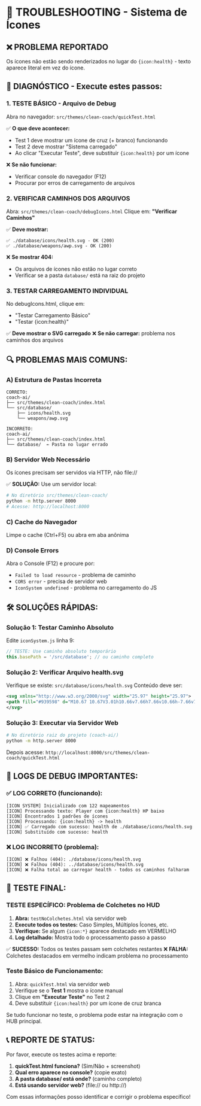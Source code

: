 # 🔧 TROUBLESHOOTING - Sistema de Ícones

## ❌ PROBLEMA REPORTADO
Os ícones não estão sendo renderizados no lugar do `{icon:health}` - texto aparece literal em vez do ícone.

## 🧪 DIAGNÓSTICO - Execute estes passos:

### 1. **TESTE BÁSICO - Arquivo de Debug**
Abra no navegador: `src/themes/clean-coach/quickTest.html`

✅ **O que deve acontecer:**
- Test 1 deve mostrar um ícone de cruz (+ branco) funcionando
- Test 2 deve mostrar "Sistema carregado"
- Ao clicar "Executar Teste", deve substituir `{icon:health}` por um ícone

❌ **Se não funcionar:**
- Verificar console do navegador (F12)
- Procurar por erros de carregamento de arquivos

### 2. **VERIFICAR CAMINHOS DOS ARQUIVOS**
Abra: `src/themes/clean-coach/debugIcons.html`
Clique em: **"Verificar Caminhos"**

✅ **Deve mostrar:**
```
✅ ./database/icons/health.svg - OK (200)
✅ ./database/weapons/awp.svg - OK (200)
```

❌ **Se mostrar 404:**
- Os arquivos de ícones não estão no lugar correto
- Verificar se a pasta `database/` está na raiz do projeto

### 3. **TESTAR CARREGAMENTO INDIVIDUAL**
No debugIcons.html, clique em:
- "Testar Carregamento Básico" 
- "Testar {icon:health}"

✅ **Deve mostrar o SVG carregado**
❌ **Se não carregar:** problema nos caminhos dos arquivos

## 🔍 PROBLEMAS MAIS COMUNS:

### **A) Estrutura de Pastas Incorreta**
```
CORRETO:
coach-ai/
├── src/themes/clean-coach/index.html
└── src/database/
    ├── icons/health.svg
    └── weapons/awp.svg

INCORRETO:
coach-ai/
├── src/themes/clean-coach/index.html
└── database/  ← Pasta no lugar errado
```

### **B) Servidor Web Necessário**
Os ícones precisam ser servidos via HTTP, não file://

✅ **SOLUÇÃO:** Use um servidor local:
```bash
# No diretório src/themes/clean-coach/
python -m http.server 8000
# Acesse: http://localhost:8000
```

### **C) Cache do Navegador**
Limpe o cache (Ctrl+F5) ou abra em aba anônima

### **D) Console Errors**
Abra o Console (F12) e procure por:
- `Failed to load resource` - problema de caminho
- `CORS error` - precisa de servidor web
- `IconSystem undefined` - problema no carregamento do JS

## 🛠️ SOLUÇÕES RÁPIDAS:

### **Solução 1: Testar Caminho Absoluto**
Edite `iconSystem.js` linha 9:
```javascript
// TESTE: Use caminho absoluto temporário
this.basePath = '/src/database'; // ou caminho completo
```

### **Solução 2: Verificar Arquivo health.svg**
Verifique se existe: `src/database/icons/health.svg`
Conteúdo deve ser:
```xml
<svg xmlns="http://www.w3.org/2000/svg" width="25.97" height="25.97">
<path fill="#939598" d="M10.67 10.67V3.01h10.66v7.66h7.66v10.66h-7.66v7.66H10.67v-7.66H3.01V10.67z" style="fill:#fff" transform="translate(-3.01 -3.01)"/>
</svg>
```

### **Solução 3: Executar via Servidor Web**
```bash
# No diretório raiz do projeto (coach-ai/)
python -m http.server 8000
```
Depois acesse: `http://localhost:8000/src/themes/clean-coach/quickTest.html`

## 📝 LOGS DE DEBUG IMPORTANTES:

### **✅ LOG CORRETO (funcionando):**
```
[ICON SYSTEM] Inicializado com 122 mapeamentos
[ICON] Processando texto: Player com {icon:health} HP baixo
[ICON] Encontrados 1 padrões de ícones
[ICON] Processando: {icon:health} -> health
[ICON] ✅ Carregado com sucesso: health de ./database/icons/health.svg
[ICON] Substituído com sucesso: health
```

### **❌ LOG INCORRETO (problema):**
```
[ICON] ❌ Falhou (404): ./database/icons/health.svg
[ICON] ❌ Falhou (404): ../database/icons/health.svg
[ICON] ❌ Falha total ao carregar health - todos os caminhos falharam
```

## 🚀 TESTE FINAL:

### **TESTE ESPECÍFICO: Problema de Colchetes no HUD**
1. **Abra:** `testNoColchetes.html` via servidor web
2. **Execute todos os testes:** Caso Simples, Múltiplos Ícones, etc.
3. **Verifique:** Se algum `{icon:*}` aparece destacado em VERMELHO
4. **Log detalhado:** Mostra todo o processamento passo a passo

✅ **SUCESSO:** Todos os testes passam sem colchetes restantes
❌ **FALHA:** Colchetes destacados em vermelho indicam problema no processamento

### **Teste Básico de Funcionamento:**
1. Abra: `quickTest.html` via servidor web
2. Verifique se o **Test 1** mostra o ícone manual
3. Clique em **"Executar Teste"** no Test 2
4. Deve substituir `{icon:health}` por um ícone de cruz branca

Se tudo funcionar no teste, o problema pode estar na integração com o HUB principal.

## 📞 REPORTE DE STATUS:

Por favor, execute os testes acima e reporte:
1. **quickTest.html funciona?** (Sim/Não + screenshot)
2. **Qual erro aparece no console?** (copie exato)
3. **A pasta database/ está onde?** (caminho completo)
4. **Está usando servidor web?** (file:// ou http://)

Com essas informações posso identificar e corrigir o problema específico! 
